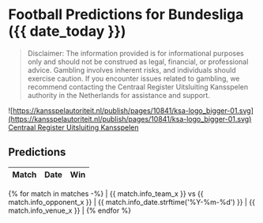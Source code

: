 # Football Predictions for Bundesliga ({{ date_today }})

> Disclaimer: The information provided is for informational purposes only and
> should not be construed as legal, financial, or professional advice.
> Gambling involves inherent risks, and individuals should exercise caution.
> If you encounter issues related to gambling, we recommend contacting the
> Centraal Register Uitsluiting Kansspelen authority in the Netherlands for
> assistance and support.

![https://kansspelautoriteit.nl/publish/pages/10841/ksa-logo_bigger-01.svg](https://kansspelautoriteit.nl/publish/pages/10841/ksa-logo_bigger-01.svg)
[Centraal Register Uitsluiting Kansspelen](https://cruksregister.nl/)

## Predictions
| Match  | Date | Win |
| ------------- | ------------- | ------------- |
{% for match in matches -%}
| {{ match.info_team_x }} vs {{ match.info_opponent_x }} | {{ match.info_date.strftime('%Y-%m-%d') }} | {{ match.info_venue_x }} |
{% endfor %}

